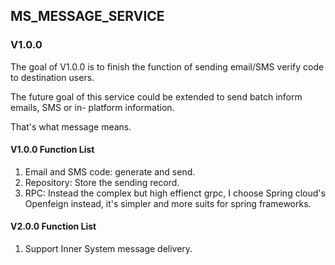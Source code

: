 ## MS_MESSAGE_SERVICE

### V1.0.0

The goal of V1.0.0 is to finish the function of sending email/SMS verify code to destination users.

The future goal of this service could be extended to send batch inform emails, SMS or in- platform information.

That's what message means.

#### V1.0.0 Function List
1. Email and SMS code: generate and send.
2. Repository: Store the sending record.
3. RPC: Instead the complex but high effienct grpc, I choose Spring cloud's Openfeign instead, it's simpler and more suits for spring frameworks.

#### V2.0.0 Function List

1. Support Inner System message delivery.
